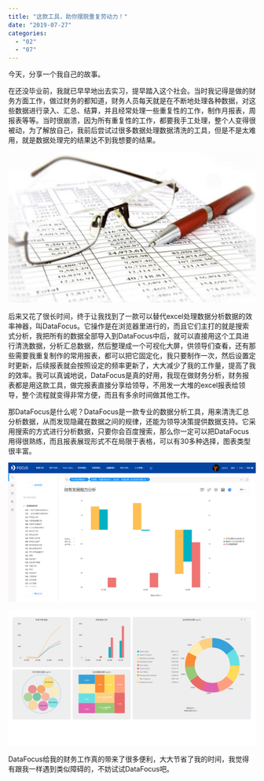 ```yaml
---
title: "这款工具，助你摆脱重复劳动力！"
date: "2019-07-27"
categories: 
  - "02"
  - "07"
---
```


今天，分享一个我自己的故事。

在还没毕业前，我就已早早地出去实习，提早踏入这个社会。当时我记得是做的财务方面工作，做过财务的都知道，财务人员每天就是在不断地处理各种数据，对这些数据进行录入、汇总、结算，并且经常处理一些重复性的工作，制作月报表，周报表等等。当时很崩溃，因为所有重复性的工作，都要我手工处理，整个人变得很被动，为了解放自己，我前后尝试过很多数据处理数据清洗的工具，但是不是太难用，就是数据处理完的结果达不到我想要的结果。

![](images/word-image-458.png)

后来又花了很长时间，终于让我找到了一款可以替代excel处理数据分析数据的效率神器，叫DataFocus。它操作是在浏览器里进行的，而且它们主打的就是搜索式分析，我把所有的数据全部导入到DataFocus中后，就可以直接用这个工具进行清洗数据，分析汇总数据，然后整理成一个可视化大屏，供领导们查看，还有那些需要我重复制作的常用报表，都可以把它固定化，我只要制作一次，然后设置定时更新，后续报表就会按照设定的频率更新了，大大减少了我的工作量，提高了我的效率。我可以真诚地说，DataFocus是真的好用，我现在做财务分析，财务报表都是用这款工具，做完报表直接分享给领导，不用发一大堆的excel报表给领导，整个流程就变得非常方便，而且有多余时间做其他工作。

那DataFocus是什么呢？DataFocus是一款专业的数据分析工具，用来清洗汇总分析数据，从而发现隐藏在数据之间的规律，还能为领导决策提供数据支持。它采用搜索的方式进行分析数据，只要你会百度搜索，那么你一定可以把DataFocus用得很熟练，而且报表展现形式不在局限于表格，可以有30多种选择，图表类型很丰富。

![](images/word-image-459.png)

![](images/word-image-460.png)

DataFocus给我的财务工作真的带来了很多便利，大大节省了我的时间，我觉得有跟我一样遇到类似障碍的，不妨试试DataFocus吧。
